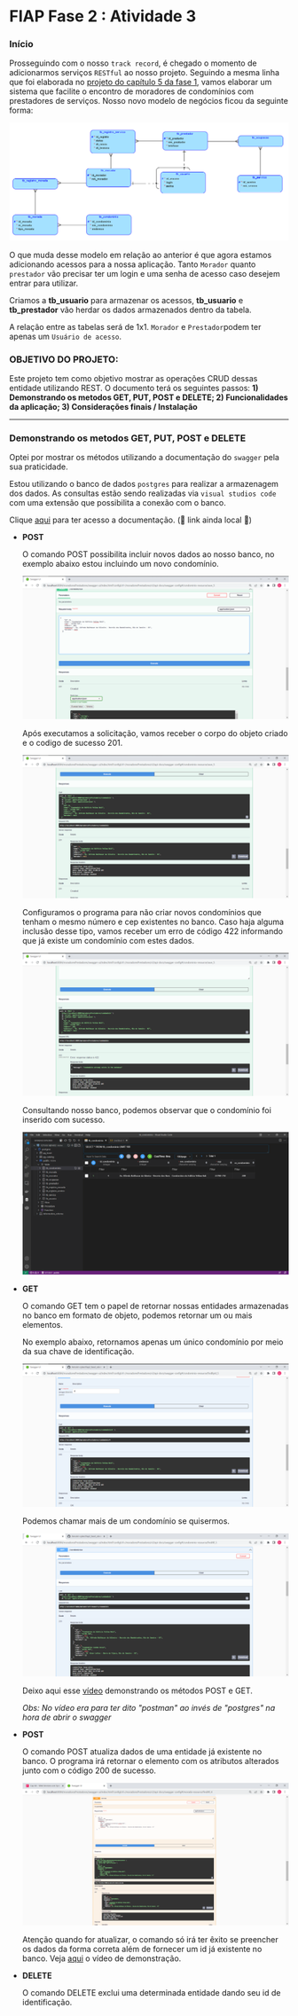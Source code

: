 <h1>FIAP Fase 2 : Atividade 3</h1>

<h3>Início</h3>

Prosseguindo com o nosso `track record`, é chegado o momento de adicionarmos serviços `RESTful` ao nosso projeto. Seguindo a mesma linha que foi elaborada no <a href="https://github.com/Amorim-cyber/fiap2_fase1_cap5">projeto do capítulo 5 da fase 1</a>, vamos elaborar um sistema que facilite o encontro de moradores de condomínios com prestadores de serviços. Nosso novo modelo de negócios ficou da seguinte forma:

<img src="assets/tabelas.PNG">

 O que muda desse modelo em relação ao anterior é que agora estamos adicionando acessos para a nossa aplicação. Tanto `Morador` quanto `prestador` vão precisar ter um login e uma senha de acesso caso desejem entrar para utilizar.

Criamos a <b>tb_usuario</b> para armazenar os acessos, <b>tb_usuario</b> e <b>tb_prestador</b> vão herdar os dados armazenados dentro da tabela.

A relação entre as tabelas será de 1x1. `Morador` e `Prestador`podem ter apenas um `Usuário de acesso`.

 <h3>OBJETIVO DO PROJETO:</h3>

Este projeto tem como objetivo mostrar as operações CRUD dessas entidade utilizando REST. O documento terá os seguintes passos: <b>1) Demonstrando os metodos GET, PUT, POST e DELETE; 2) Funcionalidades da aplicação; 3) Considerações finais / Instalação</b>

<hr>

 <h3>Demonstrando os metodos GET, PUT, POST e DELETE</h3>

Optei por mostrar os métodos utilizando a documentação do `swagger` pela sua praticidade. 

Estou utilizando o banco de dados `postgres` para realizar a armazenagem dos dados. As consultas estão sendo realizadas via `visual studios code` com uma extensão que possibilita a conexão com o banco.

Clique <a href="http://localhost:8084/moradoresPrestadores/swagger-ui" >aqui</a> para ter acesso a documentação. (:construction: link ainda local :construction:)   

* <B>POST</B>

  O comando POST possibilita incluir novos dados ao nosso banco, no exemplo abaixo estou incluindo um novo condomínio.

  <img src="assets/post1.PNG">

  

  Após executamos a solicitação, vamos receber o corpo do objeto criado e o codigo de sucesso 201.

   <img src="assets/post2.PNG">

  

  Configuramos o programa para não criar novos condomínios que tenham o mesmo número e cep existentes no banco. Caso haja alguma inclusão desse tipo, vamos receber um erro de código 422 informando que já existe um condomínio com estes dados.

   <img src="assets/post3.PNG">

  

  Consultando nosso banco, podemos observar que o condomínio foi inserido com sucesso.

  

  <img src="assets/post4.PNG">

  

* <B>GET</B>

  O comando GET tem o papel de retornar nossas entidades armazenadas no banco em formato de objeto, podemos retornar um ou mais elementos.

  No exemplo abaixo, retornamos apenas um único condomínio por meio da sua chave de identificação.

  

  <img src="assets/get1.PNG">

  

  Podemos chamar mais de um condomínio se quisermos.  

  

  <img src="assets/get2.PNG">

  

  Deixo aqui esse <a href="assets/GetAndPost.mp4">vídeo</a> demonstrando os métodos POST e GET.

  <i>Obs: No vídeo era para ter dito "postman" ao invés de "postgres" na hora de abrir o swagger</i>

* <b>POST</b>

  O comando POST atualiza dados de uma entidade já existente no banco. O programa irá retornar o elemento com os atributos alterados junto com o código 200 de sucesso. 

  <img src="assets/put1.PNG">

  

  Atenção quando for atualizar, o comando só irá ter êxito se preencher os dados da forma correta além de fornecer um id já existente no banco.  Veja <a href="assets/Put.mp4" >aqui</a> o vídeo de demonstração.

* <B>DELETE</B>

  O comando DELETE exclui uma determinada entidade dando seu id de identificação.



